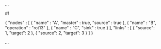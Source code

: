 ...

#!

{
    "nodes" : [
	{ "name" : "A", "master" : true, "source" : true },
	{ "name" : "B", "operation" : "rot13" },
	{ "name" : "C", "sink" : true }
    ],
    "links" : [
	{ "source": 1, "target": 2 },
	{ "source": 2, "target": 3 }
    ]
}

...

